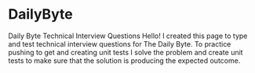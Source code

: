 # DailyByte
Daily Byte Technical Interview Questions
Hello! I created this page to type and test technical interview questions for The Daily Byte. To practice pushing to get and creating unit tests I solve the problem and create unit tests to make sure that the solution is producing the expected outcome. 
